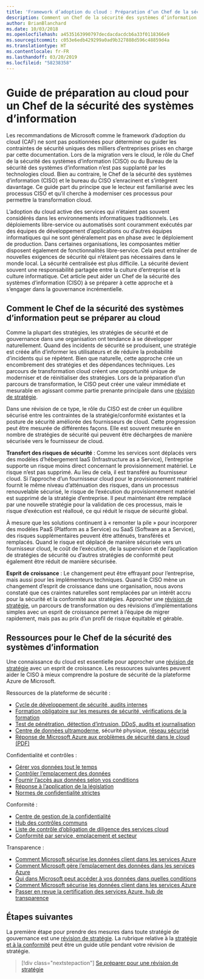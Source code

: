 ```yaml
---
title: 'Framework d’adoption du cloud : Préparation d’un Chef de la sécurité des systèmes d’information (CISO)'
description: Comment un Chef de la sécurité des systèmes d’information peut se préparer au cloud
author: BrianBlanchard
ms.date: 10/03/2018
ms.openlocfilehash: a4535163990797decdacdacdcb6a33f0118366e9
ms.sourcegitcommit: c053e6edb429299a0ad9b327888d596c48859d4a
ms.translationtype: HT
ms.contentlocale: fr-FR
ms.lasthandoff: 03/20/2019
ms.locfileid: "58238358"
---
```

# <a name="ciso-cloud-readiness-guide"></a>Guide de préparation au cloud pour un Chef de la sécurité des systèmes d’information

Les recommandations de Microsoft comme le framework d’adoption du cloud (CAF) ne sont pas positionnées pour déterminer ou guider les contraintes de sécurité uniques des milliers d’entreprises prises en charge par cette documentation. Lors de la migration vers le cloud, le rôle du Chef de la sécurité des systèmes d’information (CISO) ou du Bureau de la sécurité des systèmes d’information n’est pas supplanté par les technologies cloud. Bien au contraire, le Chef de la sécurité des systèmes d’information (CISO) et le bureau du CISO s’enracinent et s’intègrent davantage. Ce guide part du principe que le lecteur est familiarisé avec les processus CISO et qu’il cherche à moderniser ces processus pour permettre la transformation cloud.

L’adoption du cloud active des services qui n’étaient pas souvent considérés dans les environnements informatiques traditionnels. Les déploiements libre-service ou automatisés sont couramment exécutés par des équipes de développement d’applications ou d’autres équipes informatiques qui ne sont généralement pas en phase avec le déploiement de production. Dans certaines organisations, les composantes métier disposent également de fonctionnalités libre-service. Cela peut entraîner de nouvelles exigences de sécurité qui n’étaient pas nécessaires dans le monde local. La sécurité centralisée est plus difficile. La sécurité devient souvent une responsabilité partagée entre la culture d’entreprise et la culture informatique. Cet article peut aider un Chef de la sécurité des systèmes d’information (CISO) à se préparer à cette approche et à s’engager dans la gouvernance incrémentielle.

## <a name="how-can-the-ciso-prepare-for-the-cloud"></a>Comment le Chef de la sécurité des systèmes d’information peut se préparer au cloud

Comme la plupart des stratégies, les stratégies de sécurité et de gouvernance dans une organisation ont tendance à se développer naturellement. Quand des incidents de sécurité se produisent, une stratégie est créée afin d’informer les utilisateurs et de réduire la probabilité d’incidents qui se répètent. Bien que naturelle, cette approche crée un encombrement des stratégies et des dépendances techniques. Les parcours de transformation cloud créent une opportunité unique de moderniser et de réinitialiser des stratégies. Lors de la préparation d’un parcours de transformation, le CISO peut créer une valeur immédiate et mesurable en agissant comme partie prenante principale dans une [révision de stratégie](./what-is-a-cloud-policy-review.md).

Dans une révision de ce type, le rôle du CISO est de créer un équilibre sécurisé entre les contraintes de la stratégie/conformité existantes et la posture de sécurité améliorée des fournisseurs de cloud. Cette progression peut être mesurée de différentes façons. Elle est souvent mesurée en nombre de stratégies de sécurité qui peuvent être déchargées de manière sécurisée vers le fournisseur de cloud.

**Transfert des risques de sécurité** : Comme les services sont déplacés vers des modèles d’hébergement IaaS (Infrastructure as a Service), l’entreprise supporte un risque moins direct concernant le provisionnement matériel. Le risque n’est pas supprimé. Au lieu de cela, il est transféré au fournisseur cloud. Si l’approche d’un fournisseur cloud pour le provisionnement matériel fournit le même niveau d’atténuation des risques, dans un processus renouvelable sécurisé, le risque de l’exécution du provisionnement matériel est supprimé de la stratégie d’entreprise. Il peut maintenant être remplacé par une nouvelle stratégie pour la validation de ces processus, mais le risque d’exécution est réalloué, ce qui réduit le risque de sécurité global.

À mesure que les solutions continuent à « remonter la pile » pour incorporer des modèles PaaS (Platform as a Service) ou SaaS (Software as a Service), des risques supplémentaires peuvent être atténués, transférés et remplacés. Quand le risque est déplacé de manière sécurisée vers un fournisseur cloud, le coût de l’exécution, de la supervision et de l’application de stratégies de sécurité ou d’autres stratégies de conformité peut également être réduit de manière sécurisée.

**Esprit de croissance** : Le changement peut être effrayant pour l’entreprise, mais aussi pour les implémenteurs techniques. Quand le CISO mène un changement d’esprit de croissance dans une organisation, nous avons constaté que ces craintes naturelles sont remplacées par un intérêt accru pour la sécurité et la conformité aux stratégies. Approcher une [révision de stratégie](./what-is-a-cloud-policy-review.md), un parcours de transformation ou des révisions d’implémentations simples avec un esprit de croissance permet à l’équipe de migrer rapidement, mais pas au prix d’un profil de risque équitable et gérable.

## <a name="resources-for-the-chief-information-security-officer"></a>Ressources pour le Chef de la sécurité des systèmes d’information

Une connaissance du cloud est essentielle pour approcher une [révision de stratégie](./what-is-a-cloud-policy-review.md) avec un esprit de croissance. Les ressources suivantes peuvent aider le CISO à mieux comprendre la posture de sécurité de la plateforme Azure de Microsoft.

Ressources de la plateforme de sécurité :

* [Cycle de développement de sécurité, audits internes](https://www.microsoft.com/sdl/)
* [Formation obligatoire sur les mesures de sécurité, vérifications de la formation](https://downloads.cloudsecurityalliance.org/star/self-assessment/StandardResponsetoRequestforInformationWindowsAzureSecurityPrivacy.docx)
* [Test de pénétration, détection d’intrusion, DDoS, audits et journalisation](https://www.microsoft.com/trustcenter/Security/AuditingAndLogging)
* [Centre de données ultramoderne](https://www.microsoft.com/cloud-platform/global-datacenters), sécurité physique, [réseau sécurisé](/azure/security/security-network-overview)
* [Réponse de Microsoft Azure aux problèmes de sécurité dans le cloud (PDF)](https://aka.ms/SecurityResponsePaper)

Confidentialité et contrôles :

* [Gérer vos données tout le temps](https://www.microsoft.com/trustcenter/Privacy/You-own-your-data)
* [Contrôler l’emplacement des données](https://www.microsoft.com/trustcenter/Privacy/Where-your-data-is-located)
* [Fournir l’accès aux données selon vos conditions](https://www.microsoft.com/trustcenter/Privacy/Who-can-access-your-data-and-on-what-terms)
* [Réponse à l’application de la législation](https://www.microsoft.com/trustcenter/Privacy/Responding-to-govt-agency-requests-for-customer-data)
* [Normes de confidentialité strictes](https://www.microsoft.com/TrustCenter/Privacy/We-set-and-adhere-to-stringent-standards)

Conformité :

* [Centre de gestion de la confidentialité](https://www.microsoft.com/trustcenter/default.aspx)
* [Hub des contrôles communs](https://www.microsoft.com/trustcenter/Common-Controls-Hub)
* [Liste de contrôle d’obligation de diligence des services cloud](https://www.microsoft.com/trustcenter/Compliance/Due-Diligence-Checklist)
* [Conformité par service, emplacement et secteur](https://www.microsoft.com/trustcenter/Compliance/default.aspx)

Transparence :

* [Comment Microsoft sécurise les données client dans les services Azure](https://www.microsoft.com/trustcenter/Transparency/default.aspx)
* [Comment Microsoft gère l’emplacement des données dans les services Azure](https://azuredatacentermap.azurewebsites.net/)
* [Qui dans Microsoft peut accéder à vos données dans quelles conditions](https://www.microsoft.com/trustcenter/Privacy/Who-can-access-your-data-and-on-what-terms)
* [Comment Microsoft sécurise les données client dans les services Azure](https://www.microsoft.com/trustcenter/Transparency/default.aspx)
* [Passer en revue la certification des services Azure, hub de transparence](https://www.microsoft.com/trustcenter/Compliance/default.aspx)

## <a name="next-steps"></a>Étapes suivantes

La première étape pour prendre des mesures dans toute stratégie de gouvernance est une [révision de stratégie](./what-is-a-cloud-policy-review.md). La rubrique relative à la [stratégie et à la conformité](./overview.md) peut être un guide utile pendant votre révision de stratégie.

> [!div class="nextstepaction"]
> [Se préparer pour une révision de stratégie](./what-is-a-cloud-policy-review.md)